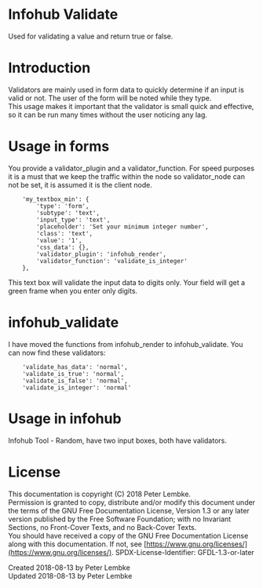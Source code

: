 # Infohub Validate

Used for validating a value and return true or false.

# Introduction

Validators are mainly used in form data to quickly determine if an input is valid or not. The user of the form will be
noted while they type.  
This usage makes it important that the validator is small quick and effective, so it can be run many times without the
user noticing any lag.

# Usage in forms

You provide a validator_plugin and a validator_function. For speed purposes it is a must that we keep the traffic within
the node so validator_node can not be set, it is assumed it is the client node.

```
    'my_textbox_min': {
        'type': 'form',
        'subtype': 'text',
        'input_type': 'text',
        'placeholder': 'Set your minimum integer number',
        'class': 'text',
        'value': '1',
        'css_data': {},
        'validator_plugin': 'infohub_render',
        'validator_function': 'validate_is_integer'
    },
```

This text box will validate the input data to digits only. Your field will get a green frame when you enter only digits.

# infohub_validate

I have moved the functions from infohub_render to infohub_validate. You can now find these validators:

```
    'validate_has_data': 'normal',
    'validate_is_true': 'normal',
    'validate_is_false': 'normal',
    'validate_is_integer': 'normal'
```

# Usage in infohub

Infohub Tool - Random, have two input boxes, both have validators.

# License

This documentation is copyright (C) 2018 Peter Lembke.  
Permission is granted to copy, distribute and/or modify this document under the terms of the GNU Free Documentation
License, Version 1.3 or any later version published by the Free Software Foundation; with no Invariant Sections, no
Front-Cover Texts, and no Back-Cover Texts.  
You should have received a copy of the GNU Free Documentation License along with this documentation. If not,
see [https://www.gnu.org/licenses/](https://www.gnu.org/licenses/). SPDX-License-Identifier: GFDL-1.3-or-later

Created 2018-08-13 by Peter Lembke  
Updated 2018-08-13 by Peter Lembke  

